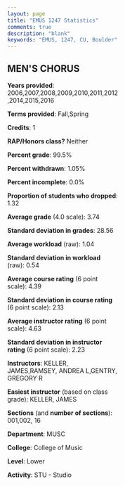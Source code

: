 ```yaml
---
layout: page
title: "EMUS 1247 Statistics"
comments: true
description: "blank"
keywords: "EMUS, 1247, CU, Boulder"
--- 
```

<head>
<script src="https://ajax.googleapis.com/ajax/libs/jquery/2.1.3/jquery.min.js"></script>
<script src="https://dl.dropboxusercontent.com/s/pc42nxpaw1ea4o9/highcharts.js?dl=0"></script>
<!-- <script src="../assets/js/highcharts.js"></script> -->
<style type="text/css">@font-face {
	font-family: "Bebas Neue";
	src: url(https://www.filehosting.org/file/details/544349/BebasNeue%20Regular.otf) format("opentype");
	}
	h1.Bebas { 
		font-family: "Bebas Neue", Verdana, Tahoma;
	}
</style>
</head>
<body>
	<div id="container" style="float: right; width: 45%; height: 88%; margin-left: 2.5%; margin-right: 2.5%;"></div>
	<script language="JavaScript">
		$(document).ready(function() {
		var chart = {type: 'column'};
		var title = {text: 'Grade Distribution'};
		var xAxis = {categories: ['A','B','C','D','F'],crosshair: true};
		var yAxis = {min: 0,title: {text: 'Percentage'}};
		var tooltip = {headerFormat: '<center><b><span style="font-size:20px">{point.key}</span></b></center>',
		               pointFormat: '<td style="padding:0"><b>{point.y:.1f}%</b></td>',
		               footerFormat: '</table>',shared: true,useHTML: true};
		var plotOptions = {column: {pointPadding: 0.0,borderWidth: 0}};  
		var credits = {enabled: false};var series= [{name: 'Percent',data: [88.84,4.91,0.89,1.79,3.57,]}];
		var json = {};
		json.chart = chart;
		json.title = title;
		json.tooltip = tooltip;
		json.xAxis = xAxis;
		json.yAxis = yAxis;  
		json.series = series;
		json.plotOptions = plotOptions;  
		json.credits = credits;
		$('#container').highcharts(json);
	});
	</script>
</body>
			   
## MEN'S CHORUS

**Years provided**: 2006,2007,2008,2009,2010,2011,2012,2014,2015,2016

**Terms provided**: Fall,Spring

**Credits**: 1

**RAP/Honors class?** Neither

**Percent grade**: 99.5%

**Percent withdrawn**: 1.05%

**Percent incomplete**: 0.0%

**Proportion of students who dropped**: 1.32

**Average grade** (4.0 scale): 3.74

**Standard deviation in grades**: 28.56

**Average workload** (raw): 1.04

**Standard deviation in workload** (raw): 0.54

**Average course rating** (6 point scale): 4.39

**Standard deviation in course rating** (6 point scale): 2.13

**Average instructor rating** (6 point scale): 4.63

**Standard deviation in instructor rating** (6 point scale): 2.23

**Instructors**: KELLER, JAMES,RAMSEY, ANDREA L,GENTRY, GREGORY R

**Easiest instructor** (based on class grade): KELLER, JAMES

**Sections** (and **number of sections**): 001,002, 16

**Department**: MUSC

**College**: College of Music

**Level**: Lower

**Activity**: STU - Studio